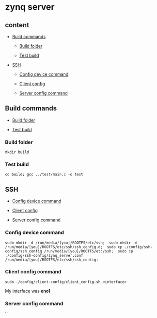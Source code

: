 # zynq server

## content

- [Build commands](#build-commands)

    - [Build folder](#build-folder)

    - [Test build](#test-build)

- [SSH](#ssh)

    - [Config device command](#config-device-command)

    - [Client config](#client-config-command)

    - [Server config command](#server-config-command)

## Build commands

- [Build folder](#build-folder)

- [Test build](#test-build)

### Build folder

`mkdir build`

### Test build

`cd build; gcc ../test/main.c -o test`

## SSH

- [Config device command](#config-device-command)

- [Client config](#client-config-command)

- [Server config command](#server-config-command)

### Config device command

`sudo mkdir -d /run/media/[you]/ROOTFS/etc/ssh; 
 sudo mkdir -d /run/media/[you]/ROOTFS/etc/ssh/ssh_config.d; 
 sudo cp ./config/ssh-config/ssh_config /run/media/[you]/ROOTFS/etc/ssh; 
 sudo cp ./config/ssh-config/zynq_server.conf /run/media/[you]/ROOTFS/etc/ssh/ssh_config;`

### Client config command

`sudo ./config/client-config/client_config.sh <interface>`

My interface was **eno1**

### Server config command

``